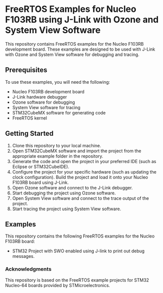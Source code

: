 # FreeRTOS Examples for Nucleo F103RB using J-Link with Ozone and System View Software

This repository contains FreeRTOS examples for the Nucleo F103RB development board. These examples are designed to be used with J-Link with Ozone and System View software for debugging and tracing.

## Prerequisites
To use these examples, you will need the following:

* Nucleo F103RB development board
* J-Link hardware debugger
* Ozone software for debugging
* System View software for tracing
* STM32CubeMX software for generating code
* FreeRTOS kernel

## Getting Started
1. Clone this repository to your local machine.
2. Open STM32CubeMX software and import the project from the appropriate example folder in the repository.
3. Generate the code and open the project in your preferred IDE (such as Eclipse or STM32CubeIDE).
4. Configure the project for your specific hardware (such as updating the clock configuration).
Build the project and load it onto your Nucleo F103RB board using J-Link.
5. Open Ozone software and connect to the J-Link debugger.
6. Start debugging the project using Ozone software.
7. Open System View software and connect to the trace output of the project.
8. Start tracing the project using System View software.

## Examples
This repository contains the following FreeRTOS examples for the Nucleo F103RB board:

* STM32 Project with SWO enabled using J-link to print out debug messages. 

### Acknowledgments
This repository is based on the FreeRTOS example projects for STM32 Nucleo-64 boards provided by STMicroelectronics.
